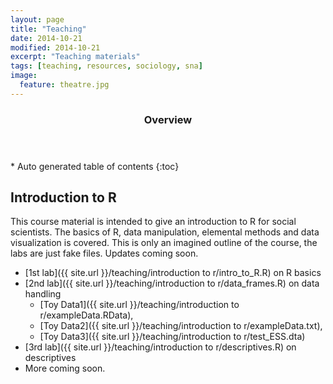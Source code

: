 ```yaml
---
layout: page
title: "Teaching"
date: 2014-10-21
modified: 2014-10-21
excerpt: "Teaching materials"
tags: [teaching, resources, sociology, sna]
image:
  feature: theatre.jpg
---
```

<section id="table-of-contents" class="toc">
  <header>
    <h3>Overview</h3>
  </header>
<div id="drawer" markdown="1">
*  Auto generated table of contents
{:toc}
</div>
</section><!-- /#table-of-contents -->

## Introduction to R

This course material is intended to give an introduction to R for social scientists. The basics of R, data manipulation, elemental methods and data visualization is covered. This is only an imagined outline of the course, the labs are just fake files. Updates coming soon.

- [1st lab]({{ site.url }}/teaching/introduction to r/intro_to_R.R) on R basics
- [2nd lab]({{ site.url }}/teaching/introduction to r/data_frames.R) on data handling
  - [Toy Data1]({{ site.url }}/teaching/introduction to r/exampleData.RData),
  - [Toy Data2]({{ site.url }}/teaching/introduction to r/exampleData.txt),
  - [Toy Data3]({{ site.url }}/teaching/introduction to r/test_ESS.dta)
- [3rd lab]({{ site.url }}/teaching/introduction to r/descriptives.R) on descriptives
- More coming soon.
